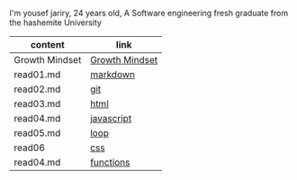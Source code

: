 I'm yousef jariry, 
24 years old, 
A Software engineering fresh graduate from the hashemite University

|content|  link |
|---|--- |
|Growth Mindset| [Growth Mindset](https://jariryyousef.github.io/readingnotes/) | 
|read01.md | [markdown](https://jariryyousef.github.io/readingnotes/read01)|
|read02.md | [git](https://jariryyousef.github.io/readingnotes/read02)|
|read03.md | [html](https://jariryyousef.github.io/readingnotes/read03)|
|read04.md | [javascript](https://jariryyousef.github.io/readingnotes/read04)|
|read05.md | [loop](https://jariryyousef.github.io/readingnotes/read05)|
|read06|[css](https://jariryyousef.github.io/readingnotes/read06)|
|read04.md | [functions](https://jariryyousef.github.io/readingnotes/read07)|

  
